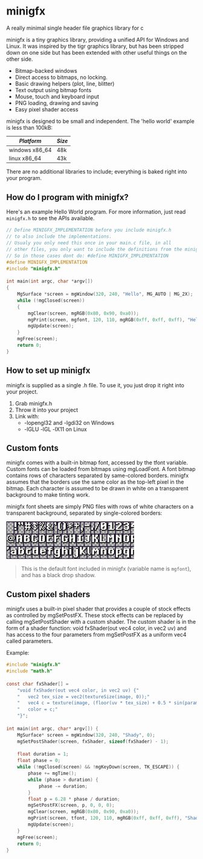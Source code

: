 # minigfx

A really minimal single header file graphics library for c

minigfx is a tiny graphics library, providing a unified API for Windows and
Linux. It was inspired by the tigr graphics library, but has been stripped down
on one side but has been extended with other useful things on the other side.

- Bitmap-backed windows
- Direct access to bitmaps, no locking.
- Basic drawing helpers (plot, line, blitter)
- Text output using bitmap fonts
- Mouse, touch and keyboard input
- PNG loading, drawing and saving
- Easy pixel shader access

minigfx is designed to be small and independent. The 'hello world' example is
less than 100kB:

| _Platform_     | _Size_ |
| -------------- | ------ |
| windows x86_64 | 48k    |
| linux x86_64   | 43k    |

There are no additional libraries to include; everything is baked right into
your program.

## How do I program with minigfx?

Here's an example Hello World program. For more information, just read
`minigfx.h` to see the APIs available.

```c
// Define MINIGFX_IMPLEMENTATION before you include minigfx.h
// to also include the implementations.
// Usualy you only need this once in your main.c file, in all
// other files, you only want to include the definitions from the minigfx.h.
// So in those cases dont do: #define MINIGFX_IMPLEMENTATION
#define MINIGFX_IMPLEMENTATION
#include "minigfx.h"

int main(int argc, char *argv[])
{
    MgSurface *screen = mgWindow(320, 240, "Hello", MG_AUTO | MG_2X);
    while (!mgClosed(screen))
    {
        mgClear(screen, mgRGB(0x80, 0x90, 0xa0));
        mgPrint(screen, mgfont, 120, 110, mgRGB(0xff, 0xff, 0xff), "Hello, world.");
        mgUpdate(screen);
    }
    mgFree(screen);
    return 0;
}
```

## How to set up minigfx

minigfx is supplied as a single .h file. To use it, you just drop it right into
your project.

1. Grab minigfx.h
2. Throw it into your project
3. Link with:
   - -lopengl32 and -lgdi32 on Windows
   - -lGLU -lGL -lX11 on Linux

## Custom fonts

minigfx comes with a built-in bitmap font, accessed by the tfont variable.
Custom fonts can be loaded from bitmaps using mgLoadFont. A font bitmap contains
rows of characters separated by same-colored borders. minigfx assumes that the
borders use the same color as the top-left pixel in the bitmap. Each character
is assumed to be drawn in white on a transparent background to make tinting
work.

minigfx font sheets are simply PNG files with rows of white characters on a
transparent background, separated by single-colored borders:

![](readme/fontsheet.png)

> This is the default font included in minigfx (variable name is `mgfont`), and
> has a black drop shadow.

## Custom pixel shaders

minigfx uses a built-in pixel shader that provides a couple of stock effects as
controlled by mgSetPostFX. These stock effects can be replaced by calling
mgSetPostShader with a custom shader. The custom shader is in the form of a
shader function: void fxShader(out vec4 color, in vec2 uv) and has access to the
four parameters from mgSetPostFX as a uniform vec4 called parameters.

Example:

```c
#include "minigfx.h"
#include "math.h"

const char fxShader[] =
    "void fxShader(out vec4 color, in vec2 uv) {"
    "   vec2 tex_size = vec2(textureSize(image, 0));"
    "   vec4 c = texture(image, (floor(uv * tex_size) + 0.5 * sin(parameters.x)) / tex_size);"
    "   color = c;"
    "}";

int main(int argc, char* argv[]) {
    MgSurface* screen = mgWindow(320, 240, "Shady", 0);
    mgSetPostShader(screen, fxShader, sizeof(fxShader) - 1);

    float duration = 1;
    float phase = 0;
    while (!mgClosed(screen) && !mgKeyDown(screen, TK_ESCAPE)) {
        phase += mgTime();
        while (phase > duration) {
            phase -= duration;
        }
        float p = 6.28 * phase / duration;
        mgSetPostFX(screen, p, 0, 0, 0);
        mgClear(screen, mgRGB(0x80, 0x90, 0xa0));
        mgPrint(screen, tfont, 120, 110, mgRGB(0xff, 0xff, 0xff), "Shady business");
        mgUpdate(screen);
    }
    mgFree(screen);
    return 0;
}
```
